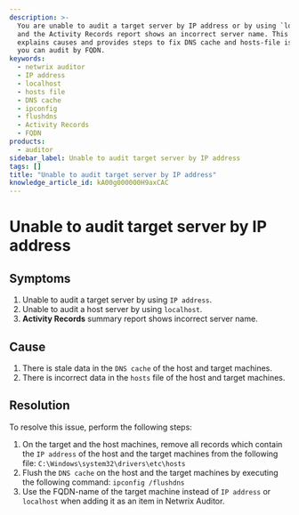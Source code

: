 ```yaml
---
description: >-
  You are unable to audit a target server by IP address or by using `localhost`,
  and the Activity Records report shows an incorrect server name. This article
  explains causes and provides steps to fix DNS cache and hosts-file issues so
  you can audit by FQDN.
keywords:
  - netwrix auditor
  - IP address
  - localhost
  - hosts file
  - DNS cache
  - ipconfig
  - flushdns
  - Activity Records
  - FQDN
products:
  - auditor
sidebar_label: Unable to audit target server by IP address
tags: []
title: "Unable to audit target server by IP address"
knowledge_article_id: kA00g000000H9axCAC
---
```


# Unable to audit target server by IP address

## Symptoms
1. Unable to audit a target server by using `IP address`.
2. Unable to audit a host server by using `localhost`.
3. **Activity Records** summary report shows incorrect server name.

## Cause
1. There is stale data in the `DNS cache` of the host and target machines.  
2. There is incorrect data in the `hosts` file of the host and target machines.

## Resolution
To resolve this issue, perform the following steps:

1. On the target and the host machines, remove all records which contain the `IP address` of the host and the target machines from the following file: `C:\Windows\system32\drivers\etc\hosts`
2. Flush the `DNS cache` on the host and the target machines by executing the following command: `ipconfig /flushdns`
3. Use the FQDN-name of the target machine instead of `IP address` or `localhost` when adding it as an item in Netwrix Auditor.
